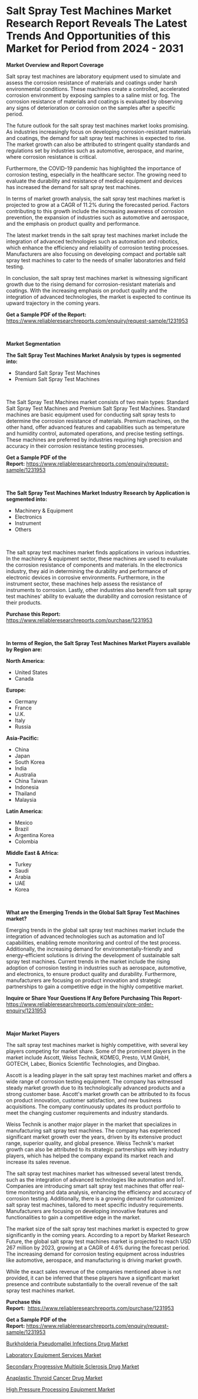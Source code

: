 <p><h1>Salt Spray Test Machines Market Research Report Reveals The Latest Trends And Opportunities of this Market for Period from 2024 - 2031</h1></p><p><strong>Market Overview and Report Coverage</strong></p>
<p><p>Salt spray test machines are laboratory equipment used to simulate and assess the corrosion resistance of materials and coatings under harsh environmental conditions. These machines create a controlled, accelerated corrosion environment by exposing samples to a saline mist or fog. The corrosion resistance of materials and coatings is evaluated by observing any signs of deterioration or corrosion on the samples after a specific period.</p><p>The future outlook for the salt spray test machines market looks promising. As industries increasingly focus on developing corrosion-resistant materials and coatings, the demand for salt spray test machines is expected to rise. The market growth can also be attributed to stringent quality standards and regulations set by industries such as automotive, aerospace, and marine, where corrosion resistance is critical.</p><p>Furthermore, the COVID-19 pandemic has highlighted the importance of corrosion testing, especially in the healthcare sector. The growing need to evaluate the durability and resistance of medical equipment and devices has increased the demand for salt spray test machines.</p><p>In terms of market growth analysis, the salt spray test machines market is projected to grow at a CAGR of 11.2% during the forecasted period. Factors contributing to this growth include the increasing awareness of corrosion prevention, the expansion of industries such as automotive and aerospace, and the emphasis on product quality and performance.</p><p>The latest market trends in the salt spray test machines market include the integration of advanced technologies such as automation and robotics, which enhance the efficiency and reliability of corrosion testing processes. Manufacturers are also focusing on developing compact and portable salt spray test machines to cater to the needs of smaller laboratories and field testing.</p><p>In conclusion, the salt spray test machines market is witnessing significant growth due to the rising demand for corrosion-resistant materials and coatings. With the increasing emphasis on product quality and the integration of advanced technologies, the market is expected to continue its upward trajectory in the coming years.</p></p>
<p><strong>Get a Sample PDF of the Report:</strong> <a href="https://www.reliableresearchreports.com/enquiry/request-sample/1231953">https://www.reliableresearchreports.com/enquiry/request-sample/1231953</a></p>
<p>&nbsp;</p>
<p><strong>Market Segmentation</strong></p>
<p><strong>The Salt Spray Test Machines Market Analysis by types is segmented into:</strong></p>
<p><ul><li>Standard Salt Spray Test Machines</li><li>Premium Salt Spray Test Machines</li></ul></p>
<p>&nbsp;</p>
<p><p>The Salt Spray Test Machines market consists of two main types: Standard Salt Spray Test Machines and Premium Salt Spray Test Machines. Standard machines are basic equipment used for conducting salt spray tests to determine the corrosion resistance of materials. Premium machines, on the other hand, offer advanced features and capabilities such as temperature and humidity control, automated operations, and precise testing settings. These machines are preferred by industries requiring high precision and accuracy in their corrosion resistance testing processes.</p></p>
<p><strong>Get a Sample PDF of the Report:</strong>&nbsp;<a href="https://www.reliableresearchreports.com/enquiry/request-sample/1231953">https://www.reliableresearchreports.com/enquiry/request-sample/1231953</a></p>
<p>&nbsp;</p>
<p><strong>The Salt Spray Test Machines Market Industry Research by Application is segmented into:</strong></p>
<p><ul><li>Machinery & Equipment</li><li>Electronics</li><li>Instrument</li><li>Others</li></ul></p>
<p>&nbsp;</p>
<p><p>The salt spray test machines market finds applications in various industries. In the machinery & equipment sector, these machines are used to evaluate the corrosion resistance of components and materials. In the electronics industry, they aid in determining the durability and performance of electronic devices in corrosive environments. Furthermore, in the instrument sector, these machines help assess the resistance of instruments to corrosion. Lastly, other industries also benefit from salt spray test machines' ability to evaluate the durability and corrosion resistance of their products.</p></p>
<p><strong>Purchase this Report:</strong>&nbsp; <a href="https://www.reliableresearchreports.com/purchase/1231953">https://www.reliableresearchreports.com/purchase/1231953</a></p>
<p>&nbsp;</p>
<p><strong>In terms of Region, the Salt Spray Test Machines Market Players available by Region are:</strong></p>
<p>
    <p> <strong> North America: </strong>
        <ul>
            <li>United States</li>
            <li>Canada</li>
        </ul>
        </p> 
    <p> <strong> Europe: </strong>
        <ul>
            <li>Germany</li>
            <li>France</li>
            <li>U.K.</li>
            <li>Italy</li>
            <li>Russia</li>
        </ul>
        </p> 
    <p> <strong> Asia-Pacific: </strong>
        <ul>
            <li>China</li>
            <li>Japan</li>
            <li>South Korea</li>
            <li>India</li>
            <li>Australia</li>
            <li>China Taiwan</li>
            <li>Indonesia</li>
            <li>Thailand</li>
            <li>Malaysia</li>
        </ul>
        </p> 
    <p> <strong> Latin America: </strong>
        <ul>
            <li>Mexico</li>
            <li>Brazil</li>
            <li>Argentina Korea</li>
            <li>Colombia</li>
        </ul>
        </p> 
    <p> <strong> Middle East & Africa: </strong>
        <ul>
            <li>Turkey</li>
            <li>Saudi</li>
            <li>Arabia</li>
            <li>UAE</li>
            <li>Korea</li>
        </ul>
    </p>
    </p>
<p>&nbsp;</p>
<p><strong>What are the Emerging Trends in the Global Salt Spray Test Machines market?</strong></p>
<p><p>Emerging trends in the global salt spray test machines market include the integration of advanced technologies such as automation and IoT capabilities, enabling remote monitoring and control of the test process. Additionally, the increasing demand for environmentally-friendly and energy-efficient solutions is driving the development of sustainable salt spray test machines. Current trends in the market include the rising adoption of corrosion testing in industries such as aerospace, automotive, and electronics, to ensure product quality and durability. Furthermore, manufacturers are focusing on product innovation and strategic partnerships to gain a competitive edge in the highly competitive market.</p></p>
<p><strong>Inquire or Share Your Questions If Any Before Purchasing This Report</strong>- <a href="https://www.reliableresearchreports.com/enquiry/pre-order-enquiry/1231953">https://www.reliableresearchreports.com/enquiry/pre-order-enquiry/1231953</a></p>
<p>&nbsp;</p>
<p><strong>Major Market Players</strong></p>
<p><p>The salt spray test machines market is highly competitive, with several key players competing for market share. Some of the prominent players in the market include Ascott, Weiss Technik, KOMEG, Presto, VLM GmbH, GOTECH, Labec, Bionics Scientific Technologies, and Dingbao. </p><p>Ascott is a leading player in the salt spray test machines market and offers a wide range of corrosion testing equipment. The company has witnessed steady market growth due to its technologically advanced products and a strong customer base. Ascott's market growth can be attributed to its focus on product innovation, customer satisfaction, and new business acquisitions. The company continuously updates its product portfolio to meet the changing customer requirements and industry standards. </p><p>Weiss Technik is another major player in the market that specializes in manufacturing salt spray test machines. The company has experienced significant market growth over the years, driven by its extensive product range, superior quality, and global presence. Weiss Technik's market growth can also be attributed to its strategic partnerships with key industry players, which has helped the company expand its market reach and increase its sales revenue. </p><p>The salt spray test machines market has witnessed several latest trends, such as the integration of advanced technologies like automation and IoT. Companies are introducing smart salt spray test machines that offer real-time monitoring and data analysis, enhancing the efficiency and accuracy of corrosion testing. Additionally, there is a growing demand for customized salt spray test machines, tailored to meet specific industry requirements. Manufacturers are focusing on developing innovative features and functionalities to gain a competitive edge in the market. </p><p>The market size of the salt spray test machines market is expected to grow significantly in the coming years. According to a report by Market Research Future, the global salt spray test machines market is projected to reach USD 267 million by 2023, growing at a CAGR of 4.6% during the forecast period. The increasing demand for corrosion testing equipment across industries like automotive, aerospace, and manufacturing is driving market growth. </p><p>While the exact sales revenue of the companies mentioned above is not provided, it can be inferred that these players have a significant market presence and contribute substantially to the overall revenue of the salt spray test machines market.</p></p>
<p><strong>Purchase this Report:</strong>&nbsp;&nbsp;<a href="https://www.reliableresearchreports.com/purchase/1231953">https://www.reliableresearchreports.com/purchase/1231953</a></p>
<p></p>
<p><strong>Get a Sample PDF of the Report:</strong>&nbsp;<a href="https://www.reliableresearchreports.com/enquiry/request-sample/1231953">https://www.reliableresearchreports.com/enquiry/request-sample/1231953</a></p>
<p><p><a href="https://medium.com/@patriciaknight1961/burkholderia-pseudomallei-infections-drug-market-the-key-to-successful-business-strategy-forecast-b84c7b612a82">Burkholderia Pseudomallei Infections Drug Market</a></p><p><a href="https://github.com/julyju69/Market-Research-Report-List-1/blob/main/laboratory-equipment-services-market.md">Laboratory Equipment Services Market</a></p><p><a href="https://medium.com/@patriciaknight1961/secondary-progressive-multiple-sclerosis-drug-market-trends-and-market-analysis-forecasted-for-5d3fce70b86c">Secondary Progressive Multiple Sclerosis Drug Market</a></p><p><a href="https://medium.com/@patriciaknight1961/anaplastic-thyroid-cancer-drug-market-size-cagr-trends-2024-2030-3395f51faf39">Anaplastic Thyroid Cancer Drug Market</a></p><p><a href="https://github.com/joannesouthgate/Market-Research-Report-List-1/blob/main/high-pressure-processing-equipment-market.md">High Pressure Processing Equipment Market</a></p></p>